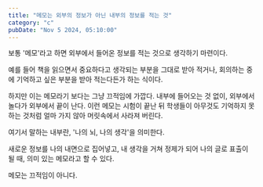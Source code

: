 ```yaml
---
title: "메모는 외부의 정보가 아닌 내부의 정보를 적는 것"
category: "c"
pubDate: "Nov 5 2024, 05:10:00"
---
```


보통 '메모'라고 하면 외부에서 들어온 정보를 적는 것으로 생각하기 마련이다.

예를 들어 책을 읽으면서 중요하다고 생각되는 부분을 그대로 받아 적거나, 회의하는 중에 기억하고 싶은 부분을 받아 적는다든가 하는 식이다.

하지만 이는 메모라기 보다는 그냥 끄적임에 가깝다. 내부에 들어오는 것 없이, 외부에서 놀다가 외부에서 끝이 난다. 이런 메모는 시험이 끝난 뒤 학생들이 아무것도 기억하지 못하는 것처럼 얼마 가지 않아 머릿속에서 사라져 버린다.

여기서 말하는 내부란, '나의 뇌, 나의 생각'을 의미한다.

새로운 정보를 나의 내면으로 집어넣고, 내 생각을 거쳐 정제가 되어 나의 글로 표출이 될 때, 의미 있는 메모라고 할 수 있다.

메모는 끄적임이 아니다.